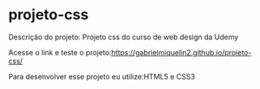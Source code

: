 # projeto-css

Descrição do projeto:
Projeto css do curso de web design da Udemy

Acesse o link e teste o projeto:https://gabrielmiquelin2.github.io/projeto-css/

Para desenvolver esse projeto eu utilize:HTML5 e CSS3
